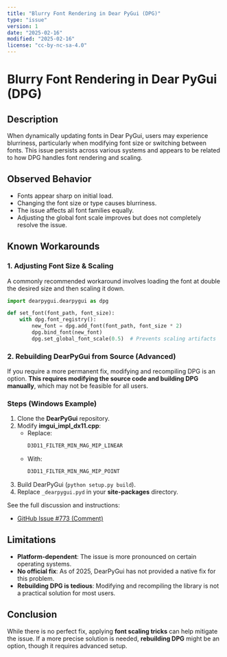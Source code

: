 ```yaml
---
title: "Blurry Font Rendering in Dear PyGui (DPG)"
type: "issue"
version: 1
date: "2025-02-16"
modified: "2025-02-16"
license: "cc-by-nc-sa-4.0"
---
```


# **Blurry Font Rendering in Dear PyGui (DPG)**

## **Description**

When dynamically updating fonts in Dear PyGui, users may experience blurriness,
particularly when modifying font size or switching between fonts. This issue
persists across various systems and appears to be related to how DPG handles
font rendering and scaling.

## **Observed Behavior**

- Fonts appear sharp on initial load.
- Changing the font size or type causes blurriness.
- The issue affects all font families equally.
- Adjusting the global font scale improves but does not completely resolve the
  issue.

## **Known Workarounds**

### **1. Adjusting Font Size & Scaling**

A commonly recommended workaround involves loading the font at double the
desired size and then scaling it down.

```python
import dearpygui.dearpygui as dpg

def set_font(font_path, font_size):
    with dpg.font_registry():
        new_font = dpg.add_font(font_path, font_size * 2)
        dpg.bind_font(new_font)
        dpg.set_global_font_scale(0.5)  # Prevents scaling artifacts
```

### **2. Rebuilding DearPyGui from Source (Advanced)**

If you require a more permanent fix, modifying and recompiling DPG is an option.
**This requires modifying the source code and building DPG manually**, which may
not be feasible for all users.

### **Steps (Windows Example)**

1. Clone the **DearPyGui** repository.
2. Modify **imgui_impl_dx11.cpp**:
   - Replace:
     ```cpp
     D3D11_FILTER_MIN_MAG_MIP_LINEAR
     ```
   - With:
     ```cpp
     D3D11_FILTER_MIN_MAG_MIP_POINT
     ```
3. Build DearPyGui (`python setup.py build`).
4. Replace `_dearpygui.pyd` in your **site-packages** directory.

See the full discussion and instructions:

- [GitHub Issue #773 (Comment)](https://github.com/hoffstadt/DearPyGui/issues/773#issuecomment-1625496528)

## **Limitations**

- **Platform-dependent**: The issue is more pronounced on certain operating
  systems.
- **No official fix**: As of 2025, DearPyGui has not provided a native fix for
  this problem.
- **Rebuilding DPG is tedious**: Modifying and recompiling the library is not a
  practical solution for most users.

## **Conclusion**

While there is no perfect fix, applying **font scaling tricks** can help
mitigate the issue. If a more precise solution is needed, **rebuilding DPG**
might be an option, though it requires advanced setup.
